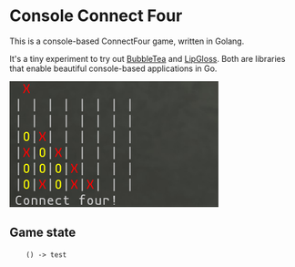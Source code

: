 # Console Connect Four

This is a console-based ConnectFour game, written in Golang.

It's a tiny experiment to try out [BubbleTea](https://github.com/charmbracelet/bubbletea) and 
[LipGloss](https://github.com/charmbracelet/lipgloss). Both are libraries that enable beautiful console-based 
applications in Go.

![Screenshot](doc/screenshot.png)


## Game state

```plantuml
    () -> test
    

```
